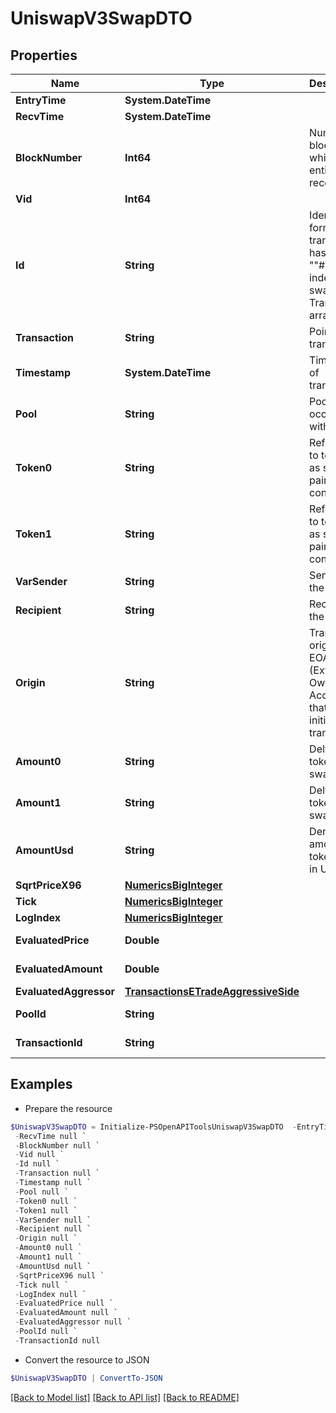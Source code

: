 # UniswapV3SwapDTO
## Properties

Name | Type | Description | Notes
------------ | ------------- | ------------- | -------------
**EntryTime** | **System.DateTime** |  | [optional] 
**RecvTime** | **System.DateTime** |  | [optional] 
**BlockNumber** | **Int64** | Number of block in which entity was recorded. | [optional] 
**Vid** | **Int64** |  | [optional] 
**Id** | **String** | Identifier, format: transaction hash + &quot;&quot;#&quot;&quot; + index in swaps Transaction array. | [optional] 
**Transaction** | **String** | Pointer to transaction. | [optional] 
**Timestamp** | **System.DateTime** | Timestamp of transaction. | [optional] 
**Pool** | **String** | Pool swap occured within. | [optional] 
**Token0** | **String** | Reference to token0 as stored in pair contract. | [optional] 
**Token1** | **String** | Reference to token1 as stored in pair contract. | [optional] 
**VarSender** | **String** | Sender of the swap. | [optional] 
**Recipient** | **String** | Recipient of the swap. | [optional] 
**Origin** | **String** | Transaction origin: the EOA (Externally Owned Account) that initiated the transaction | [optional] 
**Amount0** | **String** | Delta of token0 swapped. | [optional] 
**Amount1** | **String** | Delta of token1 swapped. | [optional] 
**AmountUsd** | **String** | Derived amount of tokens sold in USD. | [optional] 
**SqrtPriceX96** | [**NumericsBigInteger**](NumericsBigInteger.md) |  | [optional] 
**Tick** | [**NumericsBigInteger**](NumericsBigInteger.md) |  | [optional] 
**LogIndex** | [**NumericsBigInteger**](NumericsBigInteger.md) |  | [optional] 
**EvaluatedPrice** | **Double** |  | [optional] [readonly] 
**EvaluatedAmount** | **Double** |  | [optional] [readonly] 
**EvaluatedAggressor** | [**TransactionsETradeAggressiveSide**](TransactionsETradeAggressiveSide.md) |  | [optional] 
**PoolId** | **String** |  | [optional] [readonly] 
**TransactionId** | **String** |  | [optional] [readonly] 

## Examples

- Prepare the resource
```powershell
$UniswapV3SwapDTO = Initialize-PSOpenAPIToolsUniswapV3SwapDTO  -EntryTime null `
 -RecvTime null `
 -BlockNumber null `
 -Vid null `
 -Id null `
 -Transaction null `
 -Timestamp null `
 -Pool null `
 -Token0 null `
 -Token1 null `
 -VarSender null `
 -Recipient null `
 -Origin null `
 -Amount0 null `
 -Amount1 null `
 -AmountUsd null `
 -SqrtPriceX96 null `
 -Tick null `
 -LogIndex null `
 -EvaluatedPrice null `
 -EvaluatedAmount null `
 -EvaluatedAggressor null `
 -PoolId null `
 -TransactionId null
```

- Convert the resource to JSON
```powershell
$UniswapV3SwapDTO | ConvertTo-JSON
```

[[Back to Model list]](../README.md#documentation-for-models) [[Back to API list]](../README.md#documentation-for-api-endpoints) [[Back to README]](../README.md)

